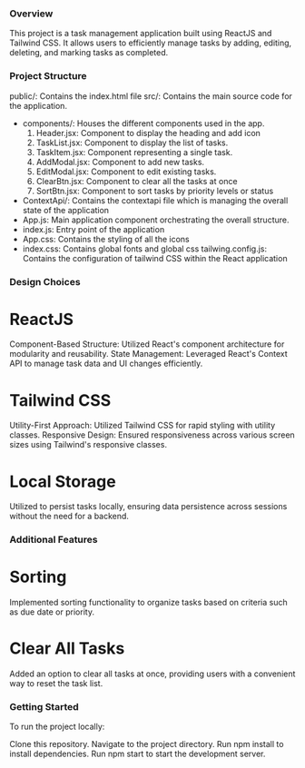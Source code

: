 ### Overview
This project is a task management application built using ReactJS and Tailwind CSS. It allows users to efficiently manage tasks by adding, editing, deleting, and marking tasks as completed.

### Project Structure
public/: Contains the index.html file
src/: Contains the main source code for the application.
 - components/: Houses the different components used in the app.
    1) Header.jsx: Component to display the heading and add icon
    2) TaskList.jsx: Component to display the list of tasks.
    3) TaskItem.jsx: Component representing a single task.
    4) AddModal.jsx: Component to add new tasks.
    5) EditModal.jsx: Component to edit existing tasks.
    6) ClearBtn.jsx: Component to clear all the tasks at once
    7) SortBtn.jsx: Component to sort tasks by priority levels or status
 - ContextApi/: Contains the contextapi file which is managing the overall state of the application
 - App.js: Main application component orchestrating the overall structure.
 - index.js: Entry point of the application
 - App.css: Contains the styling of all the icons 
 - index.css: Contains global fonts and global css
tailwing.config.js: Contains the configuration of tailwind CSS within the React application

### Design Choices
# ReactJS
Component-Based Structure: Utilized React's component architecture for modularity and reusability.
State Management: Leveraged React's Context API to manage task data and UI changes efficiently.

# Tailwind CSS
Utility-First Approach: Utilized Tailwind CSS for rapid styling with utility classes.
Responsive Design: Ensured responsiveness across various screen sizes using Tailwind's responsive classes.

# Local Storage 
Utilized to persist tasks locally, ensuring data persistence across sessions without the need for a backend.


### Additional Features
# Sorting
Implemented sorting functionality to organize tasks based on criteria such as due date or priority.

# Clear All Tasks
Added an option to clear all tasks at once, providing users with a convenient way to reset the task list.


### Getting Started
To run the project locally:

Clone this repository.
Navigate to the project directory.
Run npm install to install dependencies.
Run npm start to start the development server.


